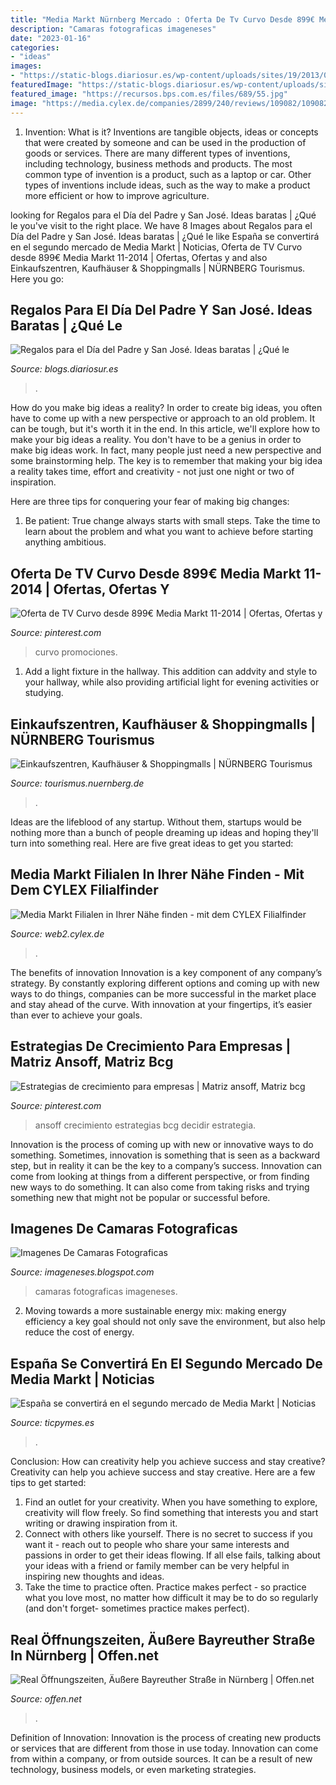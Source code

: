 ```yaml
---
title: "Media Markt Nürnberg Mercado : Oferta De Tv Curvo Desde 899€ Media Markt 11-2014"
description: "Camaras fotograficas imageneses"
date: "2023-01-16"
categories:
- "ideas"
images:
- "https://static-blogs.diariosur.es/wp-content/uploads/sites/19/2013/03/papa-gemelos.jpg"
featuredImage: "https://static-blogs.diariosur.es/wp-content/uploads/sites/19/2013/03/papa-gemelos.jpg"
featured_image: "https://recursos.bps.com.es/files/689/55.jpg"
image: "https://media.cylex.de/companies/2899/240/reviews/109082/109082dsc01755784273_large.jpg"
---
```



1. Invention: What is it?
Inventions are tangible objects, ideas or concepts that were created by someone and can be used in the production of goods or services. There are many different types of inventions, including technology, business methods and products. The most common type of invention is a product, such as a laptop or car. Other types of inventions include ideas, such as the way to make a product more efficient or how to improve agriculture.

	

		
looking for Regalos para el Día del Padre y San José. Ideas baratas | ¿Qué le you've visit to the right place. We have 8 Images about Regalos para el Día del Padre y San José. Ideas baratas | ¿Qué le like España se convertirá en el segundo mercado de Media Markt | Noticias, Oferta de TV Curvo desde 899€ Media Markt 11-2014 | Ofertas, Ofertas y and also Einkaufszentren, Kaufhäuser &amp; Shoppingmalls | NÜRNBERG Tourismus. Here you go:
		
    
## Regalos Para El Día Del Padre Y San José. Ideas Baratas | ¿Qué Le

<img loading=lazy src="https://static-blogs.diariosur.es/wp-content/uploads/sites/19/2013/03/papa-gemelos.jpg" onerror="this.onerror=null;this.src='https://tse4.mm.bing.net/th?id=OIP.wmYRTgJrm7dInl9BobJzvgAAAA&amp;pid=15.1';" alt="Regalos para el Día del Padre y San José. Ideas baratas | ¿Qué le">

_Source: blogs.diariosur.es_

>. 

	

How do you make big ideas a reality?
In order to create big ideas, you often have to come up with a new perspective or approach to an old problem. It can be tough, but it's worth it in the end. In this article, we'll explore how to make your big ideas a reality.
You don't have to be a genius in order to make big ideas work. In fact, many people just need a new perspective and some brainstorming help. The key is to remember that making your big idea a reality takes time, effort and creativity - not just one night or two of inspiration.

Here are three tips for conquering your fear of making big changes: 
1) Be patient: True change always starts with small steps. Take the time to learn about the problem and what you want to achieve before starting anything ambitious.

    
## Oferta De TV Curvo Desde 899€ Media Markt 11-2014 | Ofertas, Ofertas Y

<img loading=lazy src="https://i.pinimg.com/originals/9f/b0/d8/9fb0d85bbbd0b527827752b10d74237e.jpg" onerror="this.onerror=null;this.src='https://tse2.mm.bing.net/th?id=OIP.3cO-YT5SECRDzouw7T8G6gHaHA&amp;pid=15.1';" alt="Oferta de TV Curvo desde 899€ Media Markt 11-2014 | Ofertas, Ofertas y">

_Source: pinterest.com_

>curvo promociones. 

	

1. Add a light fixture in the hallway. This addition can addvity and style to your hallway, while also providing artificial light for evening activities or studying.

    
## Einkaufszentren, Kaufhäuser &amp; Shoppingmalls | NÜRNBERG Tourismus

<img loading=lazy src="https://tourismus.nuernberg.de/fileadmin/_processed_/2/0/csm_Mercado_Nuernberg_4a2c51a58a.jpg" onerror="this.onerror=null;this.src='https://tse4.mm.bing.net/th?id=OIP.h7XoAjq63_TukOpcxqQWJAHaDe&amp;pid=15.1';" alt="Einkaufszentren, Kaufhäuser &amp; Shoppingmalls | NÜRNBERG Tourismus">

_Source: tourismus.nuernberg.de_

>. 

	

Ideas are the lifeblood of any startup. Without them, startups would be nothing more than a bunch of people dreaming up ideas and hoping they'll turn into something real. Here are five great ideas to get you started: 

    
## Media Markt Filialen In Ihrer Nähe Finden - Mit Dem CYLEX Filialfinder

<img loading=lazy src="https://media.cylex.de/companies/2899/240/reviews/109082/109082dsc01755784273_large.jpg" onerror="this.onerror=null;this.src='https://tse3.mm.bing.net/th?id=OIP.8puMVOv8d7jrodTBirpuHAHaEq&amp;pid=15.1';" alt="Media Markt Filialen in Ihrer Nähe finden - mit dem CYLEX Filialfinder">

_Source: web2.cylex.de_

>. 

	

The benefits of innovation
Innovation is a key component of any company’s strategy. By constantly exploring different options and coming up with new ways to do things, companies can be more successful in the market place and stay ahead of the curve. With innovation at your fingertips, it’s easier than ever to achieve your goals.

    
## Estrategias De Crecimiento Para Empresas | Matriz Ansoff, Matriz Bcg

<img loading=lazy src="https://i.pinimg.com/originals/10/f2/47/10f2474f38fac3d9156de4fb500f33e4.png" onerror="this.onerror=null;this.src='https://tse3.mm.bing.net/th?id=OIP.mB-xD7jHU7LOrEtZDG0GVAHaGI&amp;pid=15.1';" alt="Estrategias de crecimiento para empresas | Matriz ansoff, Matriz bcg">

_Source: pinterest.com_

>ansoff crecimiento estrategias bcg decidir estrategia. 

	

Innovation is the process of coming up with new or innovative ways to do something. Sometimes, innovation is something that is seen as a backward step, but in reality it can be the key to a company’s success. Innovation can come from looking at things from a different perspective, or from finding new ways to do something. It can also come from taking risks and trying something new that might not be popular or successful before.

    
## Imagenes De Camaras Fotograficas

<img loading=lazy src="https://1.bp.blogspot.com/-g7MRMv48_n4/WHOKQxKFB9I/AAAAAAAAA2A/kISdmp2_qUYd__BGSqXZ1WZ8PHsdjRumQCLcB/s1600/cartel%252Bfoto%252Bene%252B2017%252Bcartel%252BCMYK.jpg" onerror="this.onerror=null;this.src='https://tse2.mm.bing.net/th?id=OIP.Ta28gdCWbBENwnspWr-DqgHaKU&amp;pid=15.1';" alt="Imagenes De Camaras Fotograficas">

_Source: imageneses.blogspot.com_

>camaras fotograficas imageneses. 

	

2. Moving towards a more sustainable energy mix: making energy efficiency a key goal should not only save the environment, but also help reduce the cost of energy.

    
## España Se Convertirá En El Segundo Mercado De Media Markt | Noticias

<img loading=lazy src="https://recursos.bps.com.es/files/689/55.jpg" onerror="this.onerror=null;this.src='https://tse3.mm.bing.net/th?id=OIP.dbqcYQYW1pNaW5-UVWPyPAHaFa&amp;pid=15.1';" alt="España se convertirá en el segundo mercado de Media Markt | Noticias">

_Source: ticpymes.es_

>. 

	

Conclusion: How can creativity help you achieve success and stay creative?
Creativity can help you achieve success and stay creative. Here are a few tips to get started: 
1. Find an outlet for your creativity. When you have something to explore, creativity will flow freely. So find something that interests you and start writing or drawing inspiration from it. 
2. Connect with others like yourself. There is no secret to success if you want it - reach out to people who share your same interests and passions in order to get their ideas flowing. If all else fails, talking about your ideas with a friend or family member can be very helpful in inspiring new thoughts and ideas. 
3. Take the time to practice often. Practice makes perfect - so practice what you love most, no matter how difficult it may be to do so regularly (and don't forget- sometimes practice makes perfect).

    
## Real Öffnungszeiten, Äußere Bayreuther Straße In Nürnberg | Offen.net

<img loading=lazy src="https://maps.offen.net/static?center=49.4704247,11.1016603&amp;zoom=20&amp;size=540x350&amp;markers=49.4704247,11.1016603" onerror="this.onerror=null;this.src='https://tse4.mm.bing.net/th?id=OIP.floc-UQa7oZ67Fm33asjyQHaEz&amp;pid=15.1';" alt="Real Öffnungszeiten, Äußere Bayreuther Straße in Nürnberg | Offen.net">

_Source: offen.net_

>. 

	

Definition of Innovation:
Innovation is the process of creating new products or services that are different from those in use today. Innovation can come from within a company, or from outside sources. It can be a result of new technology, business models, or even marketing strategies.

